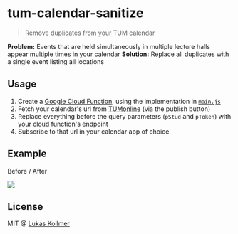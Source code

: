 # tum-calendar-sanitize

> Remove duplicates from your TUM calendar

**Problem:** Events that are held simultaneously in multiple lecture halls appear multiple times in your calendar
**Solution:** Replace all duplicates with a single event listing all locations


## Usage

1. Create a [Google Cloud Function](https://cloud.google.com/functions/), using the implementation in [`main.js`](/main.js)
2. Fetch your calendar's url from [TUMonline](https://campus.tum.de/tumonline/wbKalender.wbPerson) (via the publish button)
3. Replace everything before the query parameters (`pStud` and `pToken`) with your cloud function's endpoint
4. Subscribe to that url in your calendar app of choice


## Example

Before / After

![](https://s3.amazonaws.com/lukaskollmer/embed/tum-calendar-sanitize/combined.png)


## License

MIT @ [Lukas Kollmer](https://lukaskollmer.me)
